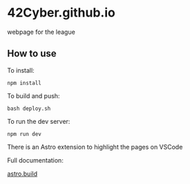 # 42Cyber.github.io
webpage for the league

## How to use

To install:

``npm install``

To build and push:

``bash deploy.sh``

To run the dev server:

``npm run dev``

There is an Astro extension to highlight the pages on VSCode

Full documentation:

[astro.build](https://astro.build)
